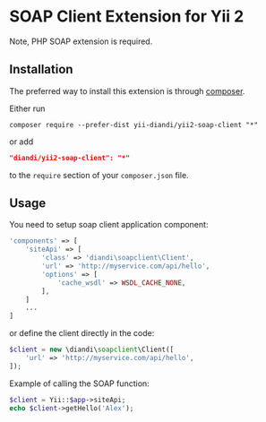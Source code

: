 SOAP Client Extension for Yii 2
==============================

Note, PHP SOAP extension is required.

Installation
------------

The preferred way to install this extension is through [composer](http://getcomposer.org/download/).

Either run

```
composer require --prefer-dist yii-diandi/yii2-soap-client "*"
```

or add

```json
"diandi/yii2-soap-client": "*"
```

to the `require` section of your `composer.json` file.

Usage
-----

You need to setup soap client application component:

```php
'components' => [
    'siteApi' => [
        'class' => 'diandi\soapclient\Client',
        'url' => 'http://myservice.com/api/hello',
        'options' => [
            'cache_wsdl' => WSDL_CACHE_NONE,
        ],
    ]
    ...
]
```

or define the client directly in the code:

```php
$client = new \diandi\soapclient\Client([
    'url' => 'http://myservice.com/api/hello',
]);
```

Example of calling the SOAP function:

```php
$client = Yii::$app->siteApi;
echo $client->getHello('Alex');
```
